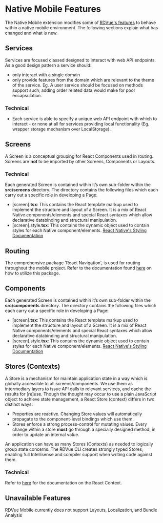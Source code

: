 # Native Mobile Features

The Native Mobile extension modifies some of [RDVue's features](./Features.md) to behave within
a native mobile environment. The following sections explain what has changed
and what is new.

## Services

Services are focused classed designed to interact with web API endpoints. As a good design pattern a service should:

- only interact with a single domain
- only provide features from the domain which are relevant to the theme of the service. Eg. A user service should be focused on methods support such; adding order related data would make for poor encapsulation.

### Technical

- Each service is able to specify a unique web API endpoint with which to interact - or none at all for services providing local functionality (Eg. wrapper storage mechanism over LocalStorage).

## Screens

A Screen is a conceptual grouping for React Components used in routing. Screens are **not** to be imported by other Screens, Components or Layouts.

### Technical

Each generated Screen is contained within it’s own sub-folder within the **src/screens** directory. The directory contains the following files which each carry out a specific role in developing a Page:

- \[screen\].**tsx**: This contains the React template markup used to implement the structure and layout of a Screen. It is a mix of React Native components/elements and special React syntaxes which allow declarative databinding and structural manipulation.
- \[screen\].style.**tsx**: This contains the dynamic object used to contain styles for each Native component/elements. [React Native's Styling Documentation](https://reactnative.dev/docs/style)

## Routing

The comprehensive package 'React Navigation', is used for routing throughout the mobile project. Refer to the documentation found [here](https://reactnavigation.org/docs/hello-react-navigation) on how to utilize this package.

## Components

Each generated Screen is contained within it’s own sub-folder within the **src/components** directory. The directory contains the following files which each carry out a specific role in developing a Page:

- \[screen\].**tsx**: This contains the React template markup used to implement the structure and layout of a Screen. It is a mix of React Native components/elements and special React syntaxes which allow declarative databinding and structural manipulation.
- \[screen\].style.**tsx**: This contains the dynamic object used to contain styles for each Native component/elements. [React Native's Styling Documentation](https://reactnative.dev/docs/style)

## Stores (Contexts)

A Store is a mechanism for maintain application state in a way which is globally accessible to all screens/components. We use them as intermediary layers to issue API calls to relevant services, and cache the results for \[re\]use. Though the thought may occur to use a plain JavaScript object to achieve state management, a React Store (context) differs in two distinct ways:

- Properties are reactive. Changing Store values will automatically propagate to the component-level bindings which use them.
- Stores enforce a strong process-control for mutating values. Every change within a store **must** go through a specially designed method, in order to update an internal value.

An application can have as many Stores (Contexts) as needed to logically group state concerns. The RDVue CLI creates strongly typed Stores, enabling full Intellisense and compiler support when writing code against them.

### Technical

Refer to [here](https://reactjs.org/docs/context.html) for the documentation on the React Context.

## Unavailable Features

RDVue Mobile currently does not support Layouts, Localization, and Bundle Analysis

